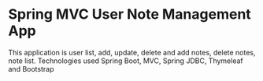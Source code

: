 # Spring MVC User Note Management App
This application is user list, add, update, delete and add notes, delete notes, note list. Technologies used Spring Boot, MVC, Spring JDBC, Thymeleaf and Bootstrap
